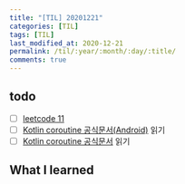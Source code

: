 ```yaml
---
title: "[TIL] 20201221"
categories: [TIL]
tags: [TIL]
last_modified_at: 2020-12-21
permalink: /til/:year/:month/:day/:title/
comments: true
---
```

## todo
- [ ] [leetcode 11](https://leetcode.com/problems/container-with-most-water/)
- [ ] [Kotlin coroutine 공식문서(Android)](https://developer.android.com/kotlin/coroutines-adv) 읽기
- [ ] [Kotlin coroutine 공식문서](https://kotlinlang.org/docs/reference/coroutines/coroutines-guide.html) 읽기

## What I learned
